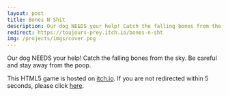 ```yaml
---
layout: post
title: Bones N Shit
description: Our dog NEEDS your help! Catch the falling bones from the sky. Be careful and stay away from the poop.
redirect: https://toujours-prey.itch.io/bones-n-sht
img: /projects/imgs/cover.png
---
```

Our dog NEEDS your help! Catch the falling bones from the sky. Be careful and stay away from the poop.

This HTML5 game is hosted on [itch.io](https://toujours-prey.itch.io/bones-n-sht). If you are not redirected within 5 seconds, please click [here](https://toujours-prey.itch.io/bones-n-sht).
